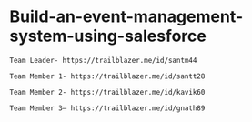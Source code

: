 # Build-an-event-management-system-using-salesforce

    Team Leader- https://trailblazer.me/id/santm44
    
    Team Member 1- https://trailblazer.me/id/santt28
    
    Team Member 2- https://trailblazer.me/id/kavik60 
    
    Team Member 3– https://trailblazer.me/id/gnath89
